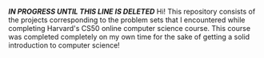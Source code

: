 ***IN PROGRESS UNTIL THIS LINE IS DELETED***
Hi! 
This repository consists of the projects corresponding to the problem sets that I encountered while completing Harvard's CS50 online computer science
course. This course was completed completely on my own time for the sake of getting a solid introduction to computer science!

